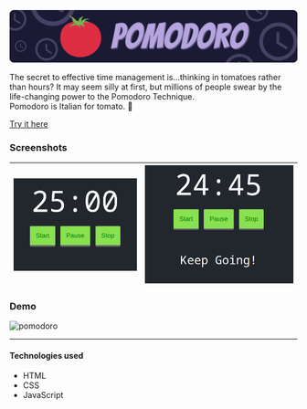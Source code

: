 ![pomodoro](assets/pomodoro.png)

The secret to effective time management is...thinking in tomatoes rather than hours?
It may seem silly at first, but millions of people swear by the life-changing power to
the Pomodoro Technique. 
<br>Pomodoro is Italian for tomato. 🍅

[Try it here](https://sarvesh.tech/pomodoro)

### Screenshots
| ![sc1](assets/sc1.png) | ![sc2](assets/sc2.png) |
|---|---|

### Demo
![pomodoro](https://raw.githubusercontent.com/sarveshspatil111/pomodoro/main/assets/pomodoro.gif)

<hr>

#### Technologies used
- HTML
- CSS
- JavaScript
